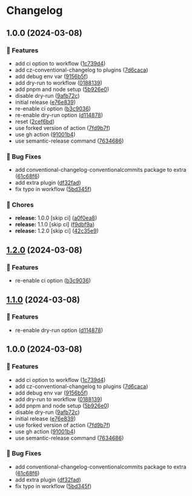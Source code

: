 # Changelog

## 1.0.0 (2024-03-08)


### 🌟 Features

* add ci option to workflow ([1c739d4](https://github.com/Norgate-AV/semantic-release-action-test/commit/1c739d4dedc2622e9ecd704dbc7785707a159c17))
* add cz-conventional-changelog to plugins ([7d6caca](https://github.com/Norgate-AV/semantic-release-action-test/commit/7d6cacadafc4cd4f749bc320ec84d10195b279e5))
* add debug env var ([9156b5f](https://github.com/Norgate-AV/semantic-release-action-test/commit/9156b5f706cc0d5025589344ee17459000b8e9a6))
* add dry-run to workflow ([0188139](https://github.com/Norgate-AV/semantic-release-action-test/commit/01881393b9811dd6c55957fe6204ca5c27b2dc5f))
* add pnpm and node setup ([5b926e0](https://github.com/Norgate-AV/semantic-release-action-test/commit/5b926e0e703b24518124e65edc753a5a6f49c38e))
* disable dry-run ([9afb72c](https://github.com/Norgate-AV/semantic-release-action-test/commit/9afb72c4a6c493233180bcee41ba9cd2452cee9a))
* initial release ([e76e839](https://github.com/Norgate-AV/semantic-release-action-test/commit/e76e839c28c345b7524a6488d826393c43f75cc9))
* re-enable ci option ([b3c9036](https://github.com/Norgate-AV/semantic-release-action-test/commit/b3c9036974c92d950e64bf8412c5176f4aabc3a1))
* re-enable dry-run option ([d114878](https://github.com/Norgate-AV/semantic-release-action-test/commit/d11487811f4a3895c6a0e111baa7eb3d3c30f48d))
* reset ([2cef6bd](https://github.com/Norgate-AV/semantic-release-action-test/commit/2cef6bd6cbf3efd6e1aa4e29220cc4fa28c6a323))
* use forked version of action ([7fd9b7f](https://github.com/Norgate-AV/semantic-release-action-test/commit/7fd9b7fb730dc88eeb53ec0e038322f1e3eb08da))
* use gh action ([91001b4](https://github.com/Norgate-AV/semantic-release-action-test/commit/91001b497af1cb2024abed051b030f14a0e092d7))
* use semantic-release command ([7634686](https://github.com/Norgate-AV/semantic-release-action-test/commit/7634686d502e52a848771ffa887b1c638c0e1a3f))


### 🐛 Bug Fixes

* add conventional-changelog-conventionalcommits package to extra ([61c68f6](https://github.com/Norgate-AV/semantic-release-action-test/commit/61c68f645fa65c8446f65cdbab7f5fbda452b0ed))
* add extra plugin ([df32fad](https://github.com/Norgate-AV/semantic-release-action-test/commit/df32fad02c87b716f3402affe6a63e054b94700c))
* fix typo in workflow ([5bd345f](https://github.com/Norgate-AV/semantic-release-action-test/commit/5bd345f495dc1bd3f783a353d2b4ef5232311ce3))


### 🧰 Chores

* **release:** 1.0.0 [skip ci] ([a0f0ea8](https://github.com/Norgate-AV/semantic-release-action-test/commit/a0f0ea8008d366b1585503bfbce3c961e4a42578))
* **release:** 1.1.0 [skip ci] ([f9dbf9a](https://github.com/Norgate-AV/semantic-release-action-test/commit/f9dbf9aac898a46aa65f27f36e7dd3bd0aa0837d))
* **release:** 1.2.0 [skip ci] ([42c35e9](https://github.com/Norgate-AV/semantic-release-action-test/commit/42c35e9229c7d55bcf5d77ddbed8b23112470506))

## [1.2.0](https://github.com/Norgate-AV/semantic-release-action-test/compare/v1.1.0...v1.2.0) (2024-03-08)


### 🌟 Features

* re-enable ci option ([b3c9036](https://github.com/Norgate-AV/semantic-release-action-test/commit/b3c9036974c92d950e64bf8412c5176f4aabc3a1))

## [1.1.0](https://github.com/Norgate-AV/semantic-release-action-test/compare/v1.0.0...v1.1.0) (2024-03-08)


### 🌟 Features

* re-enable dry-run option ([d114878](https://github.com/Norgate-AV/semantic-release-action-test/commit/d11487811f4a3895c6a0e111baa7eb3d3c30f48d))

## 1.0.0 (2024-03-08)


### 🌟 Features

* add ci option to workflow ([1c739d4](https://github.com/Norgate-AV/semantic-release-action-test/commit/1c739d4dedc2622e9ecd704dbc7785707a159c17))
* add cz-conventional-changelog to plugins ([7d6caca](https://github.com/Norgate-AV/semantic-release-action-test/commit/7d6cacadafc4cd4f749bc320ec84d10195b279e5))
* add debug env var ([9156b5f](https://github.com/Norgate-AV/semantic-release-action-test/commit/9156b5f706cc0d5025589344ee17459000b8e9a6))
* add dry-run to workflow ([0188139](https://github.com/Norgate-AV/semantic-release-action-test/commit/01881393b9811dd6c55957fe6204ca5c27b2dc5f))
* add pnpm and node setup ([5b926e0](https://github.com/Norgate-AV/semantic-release-action-test/commit/5b926e0e703b24518124e65edc753a5a6f49c38e))
* disable dry-run ([9afb72c](https://github.com/Norgate-AV/semantic-release-action-test/commit/9afb72c4a6c493233180bcee41ba9cd2452cee9a))
* initial release ([e76e839](https://github.com/Norgate-AV/semantic-release-action-test/commit/e76e839c28c345b7524a6488d826393c43f75cc9))
* use forked version of action ([7fd9b7f](https://github.com/Norgate-AV/semantic-release-action-test/commit/7fd9b7fb730dc88eeb53ec0e038322f1e3eb08da))
* use gh action ([91001b4](https://github.com/Norgate-AV/semantic-release-action-test/commit/91001b497af1cb2024abed051b030f14a0e092d7))
* use semantic-release command ([7634686](https://github.com/Norgate-AV/semantic-release-action-test/commit/7634686d502e52a848771ffa887b1c638c0e1a3f))


### 🐛 Bug Fixes

* add conventional-changelog-conventionalcommits package to extra ([61c68f6](https://github.com/Norgate-AV/semantic-release-action-test/commit/61c68f645fa65c8446f65cdbab7f5fbda452b0ed))
* add extra plugin ([df32fad](https://github.com/Norgate-AV/semantic-release-action-test/commit/df32fad02c87b716f3402affe6a63e054b94700c))
* fix typo in workflow ([5bd345f](https://github.com/Norgate-AV/semantic-release-action-test/commit/5bd345f495dc1bd3f783a353d2b4ef5232311ce3))
